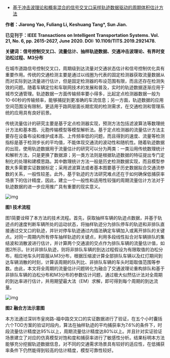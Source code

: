 - [基于冲击波理论和概率混合的信号交叉口采样轨迹数据驱动的周期体积估计方法](https://into.tongji.edu.cn/info/1103/1480.htm)

**作者：Jiarong Yao, Fuliang Li, Keshuang Tang\*, Sun Jian.** 

**已见刊于：IEEE Transactions on Intelligent Transportation Systems. Vol. 21, No. 6, pp. 2615-2627, June 2020. DOI: 10.1109/TITS.2019.2921478.**

**关键词：信号控制交叉口、流量估计、抽样轨迹数据、交通冲击波理论、有界时变泊松过程、M3分布**

在城市道路信号控制交叉口，周期级到达流量对交通状态估计和信号控制优化具有重要作用。传统的交通检测主要是通过以线圈为代表的固定检测器获取流量数据从而对实际到达流量进行估计，但是固定检测器的布设范围有限，而且还存在检测失效的问题。随着车辆定位和车联网技术的发展和普及，实时的轨迹数据逐渐应用于城市交通管理。轨迹数据一方面传输频率要小得多，比起定点检测器数据一般为10-60秒的传输频率，能够捕捉到更准确的车流信息；另一方面，轨迹数据的应用空间范围没有限制，更适用于路网层面长期宏观的检测需求，在交通检测和管理系统的应用具有良好前景。

传统流量估计的研究主要是基于定点检测器实现，预测方法包括滤波算法等数理统计方法和基本图、元胞传输模型等模型解析法。基于定点检测器的流量估计方法主要存在设备布设和维护成本高、上传频率低的问题，而且得到的速度、流量等检测指标是基于检测步长的平均值，不能体现交通流的波动性和随机性。随着轨迹数据的出现，使用轨迹数据用于流量估计的研究可以分为两类：一类沿用传统数理统计和解析方法，只是更换了数据源；另一类方法则是根据轨迹数据的特征提出专门定制化的处理和建模思路。其中数理统计方法一般是历史检测数据实现，而且模型参数大多需要实证数据标定；采用滤波算法或者基本图要基于历史数据拟合交通流参数的关系，一般性较差。此外，基于轨迹的方法研究难点还在于如何确保低捕获率场景下的估计精度，因此，建立一个一般性和适用性较强的周期流量估计方法对于轨迹数据的进一步应用推广具有重要的现实意义。

![img](https://into.tongji.edu.cn/__local/F/D3/78/E9CB793301BB08C66F0741D55D9_AD928FD5_CB44.png)

**图1 技术流程**

图1简要诠释了本方法的技术流程。首先，获取抽样车辆的轨迹点数据，并基于轨迹点的速度判断车辆所处的运动状态，将抽样轨迹分为排队停车的轨迹和非排队直接通过交叉口的轨迹，并针对停车轨迹通过内插法确定车辆加入或离开排队的关键点。对同一周期内所有停车抽样轨迹的关键点，利用多段线性拟合对车辆排队的集结波和消散波进行估计，并计算两个交通波的交点作为排队车辆的流量估计值，如图2所示。针对非排队轨迹，则将非排队车辆的到达过程假设为有限取值的泊松分布，相应地车头时距服从M3分布，根据压缩波计算全部排队车辆以及红灯期间到达车辆消散的时刻，计算该周期的队列比、非排队车辆的车头时距取值范围等参数。由此，本文将全周期的流量估计问题转化为融合了交通波理论重构排队和基于非排队车辆的泊松分布和M3分布的参数估计问题，通过极大似然估计法对全周期的到达率进行估计，并用期望最大法（EM）求解，即可得到每个周期的到达流量。

![img](https://into.tongji.edu.cn/__local/3/23/2A/E464667B76EC57EA8DCF0439803_1E262B8C_238F4.png)

**图2 融合方法示意图**

本方法通过深圳市皇岗路-福中路交叉口的实证数据进行了验证，在五个小时囊括六个TOD方案的验证时段内，算法在抽样轨迹的平均捕获率为7.6%的条件下，时段流量估计精度达95%以上，周期流量估计精度达80%以上。并且针对实证验证场景建立了对应的仿真模型对饱和度和捕获率进行了敏感性分析。结果标明本方法能够充分挖掘轨迹数据信息，对不同的交通需求场景具有较好的适应性，在低捕获率条件下仍然能得到较高的估计精度，模型可靠性较好。
